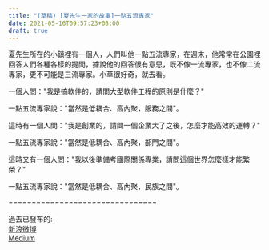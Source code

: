 ```yaml
---
title: "(草稿) [夏先生一家的故事]一點五流專家"
date: 2021-05-16T09:57:23+08:00
draft: true
---
```


夏先生所在的小鎮裡有一個人，人們叫他一點五流專家，在週末，他常常在公園裡回答人們各種各樣的提問，據說他的回答很有意思，既不像一流專家，也不像二流專家，更不可能是三流專家。小草很好奇，就去看。

一個人問："我是搞軟件的，請問大型軟件工程的原則是什麼？"

一點五流專家說："當然是低耦合、高內聚，服務之間"。

這時有一個人問："我是創業的，請問一個企業大了之後，怎麼才能高效的運轉？"

一點五流專家說："當然是低耦合、高內聚，部門之間"。

這時又有一個人問："我以後準備考國際關係專業，請問這個世界怎麼樣才能繁榮？"

一點五流專家說："當然是低耦合、高內聚，民族之間"。

================================

過去已發布的:  
[新浪微博](https://weibo.com/a/hot/7586591471638529_1.html)  
[Medium](https://tech3e.medium.com/)  